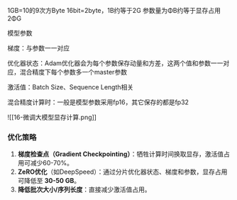 1GB=10的9次方Byte
16bit=2byte，1B约等于2G
参数量为ΦB约等于显存占用2ΦG

模型参数

梯度：与参数一一对应

优化器状态：Adam优化器会为每个参数保存动量和方差，这两个值和参数一一对应，混合精度下每个参数多一个master参数

激活值：Batch Size、Sequence Length相关

混合精度计算时：一般是模型参数采用fp16，其它保存的都是fp32

![[16-微调大模型显存计算.png]]
### **优化策略**

1. **梯度检查点（Gradient Checkpointing）**：牺牲计算时间换取显存，激活值占用可减少60-70%。
2. **ZeRO优化**（如DeepSpeed）：通过分片优化器状态、梯度和参数，显存占用可降低至 **30-50 GB**。
3. **降低批次大小/序列长度**：直接减少激活值占用。
